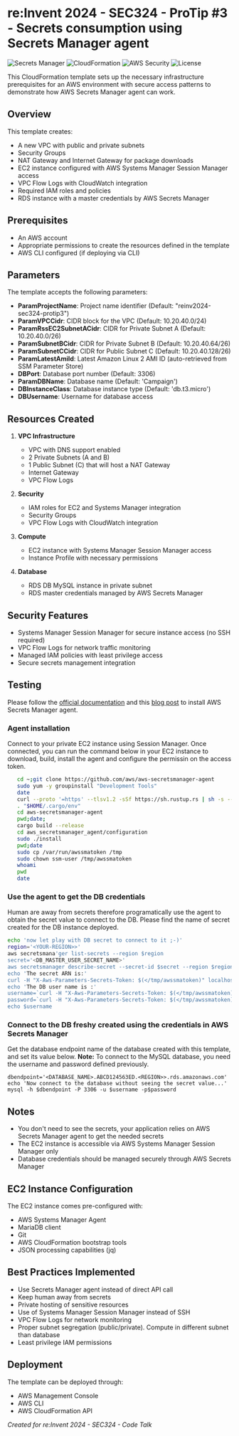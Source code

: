 # re:Invent 2024 - SEC324 - ProTip #3 - Secrets consumption using Secrets Manager agent
![Secrets Manager](https://img.shields.io/badge/AWS-SecretsManager-orange)
![CloudFormation](https://img.shields.io/badge/CloudFormation-Templates-blue)
![AWS Security](https://img.shields.io/badge/AWS-Security-purple)
![License](https://img.shields.io/badge/License-MIT-green)


This CloudFormation template sets up the necessary infrastructure prerequisites for an AWS environment with secure access patterns to demonstrate how AWS Secrets Manager agent can work.

## Overview

This template creates:
- A new VPC with public and private subnets
- Security Groups
- NAT Gateway and Internet Gateway for package downloads
- EC2 instance configured with AWS Systems Manager Session Manager access
- VPC Flow Logs with CloudWatch integration
- Required IAM roles and policies
- RDS instance with a master credentials by AWS Secrets Manager

## Prerequisites

- An AWS account
- Appropriate permissions to create the resources defined in the template
- AWS CLI configured (if deploying via CLI)

## Parameters

The template accepts the following parameters:

- **ParamProjectName**: Project name identifier (Default: "reinv2024-sec324-protip3")
- **ParamVPCCidr**: CIDR block for the VPC (Default: 10.20.40.0/24)
- **ParamRssEC2SubnetACidr**: CIDR for Private Subnet A (Default: 10.20.40.0/26)
- **ParamSubnetBCidr**: CIDR for Private Subnet B (Default: 10.20.40.64/26)
- **ParamSubnetCCidr**: CIDR for Public Subnet C (Default: 10.20.40.128/26)
- **ParamLatestAmiId**: Latest Amazon Linux 2 AMI ID (auto-retrieved from SSM Parameter Store)
- **DBPort**: Database port number (Default: 3306)
- **ParamDBName**: Database name (Default: 'Campaign')
- **DBInstanceClass**: Database instance type (Default: 'db.t3.micro')
- **DBUsername**: Username for database access

## Resources Created

1. **VPC Infrastructure**
   - VPC with DNS support enabled
   - 2 Private Subnets (A and B)
   - 1 Public Subnet (C) that will host a NAT Gateway
   - Internet Gateway
   - VPC Flow Logs

2. **Security**
   - IAM roles for EC2 and Systems Manager integration
   - Security Groups
   - VPC Flow Logs with CloudWatch integration

3. **Compute**
   - EC2 instance with Systems Manager Session Manager access
   - Instance Profile with necessary permissions

4. **Database**
   - RDS DB MySQL instance in private subnet
   - RDS master credentials managed by AWS Secrets Manager

## Security Features

- Systems Manager Session Manager for secure instance access (no SSH required)
- VPC Flow Logs for network traffic monitoring
- Managed IAM policies with least privilege access
- Secure secrets management integration

## Testing
Please follow the [official documentation](https://docs.aws.amazon.com/secretsmanager/latest/userguide/secrets-manager-agent.html) and this [blog post](https://aws.amazon.com/blogs/security/how-to-use-the-aws-secrets-manager-agent/) to install AWS Secrets Manager agent.

### Agent installation
Connect to your private EC2 instance using Session Manager.
Once connected, you can run the command below in your EC2 instance to download, build, install the agent and configure the permissin on the access token.

   ```bash
      cd ~;git clone https://github.com/aws/aws-secretsmanager-agent
      sudo yum -y groupinstall "Development Tools"
      date
      curl --proto '=https' --tlsv1.2 -sSf https://sh.rustup.rs | sh -s -- -y
      . "$HOME/.cargo/env"
      cd aws-secretsmanager-agent
      pwd;date;
      cargo build --release
      cd aws_secretsmanager_agent/configuration
      sudo ./install
      pwd;date
      sudo cp /var/run/awssmatoken /tmp
      sudo chown ssm-user /tmp/awssmatoken
      whoami
      pwd
      date
   ```

### Use the agent to get the DB credentials
Human are away from secrets therefore programatically use the agent to obtain the secret value to connect to the DB. Please find the name of secret created for the DB instance deployed.

   ```bash
   echo 'now let play with DB secret to connect to it ;-)'
   region='<YOUR-REGION>>'
   aws secretsmana'ger list-secrets --region $region
   secret='<DB_MASTER_USER_SECRET_NAME>'
   aws secretsmanager describe-secret --secret-id $secret --region $region
   echo 'The secret ARN is:'
   curl -H "X-Aws-Parameters-Secrets-Token: $(</tmp/awssmatoken)" localhost:2773/secretsmanager/get?secretId=$secret | jq -r .ARN
   echo 'The DB user name is :'
   username=`curl -H "X-Aws-Parameters-Secrets-Token: $(</tmp/awssmatoken)" localhost:2773/secretsmanager/get?secretId=$secret | jq -r .SecretString | jq -r .username`
   password=`curl -H "X-Aws-Parameters-Secrets-Token: $(</tmp/awssmatoken)" localhost:2773/secretsmanager/get?secretId=$secret | jq -r .SecretString | jq -r .password`
   echo $username
   ```
### Connect to the DB freshy created using the credentials in AWS Secrets Manager
Get the database endpoint name of the database created with this template, and set its value below.
**Note:** To connect to the MySQL database, you need the username and password defined previously.

   ```
   dbendpoint='<DATABASE_NAME>.ABCD124563ED.<REGION>>.rds.amazonaws.com'
   echo 'Now connect to the database without seeing the secret value...'
   mysql -h $dbendpoint -P 3306 -u $username -p$password

   ```

## Notes

- You don't need to see the secrets, your application relies on AWS Secrets Manager agent to get the needed secrets
- The EC2 instance is accessible via AWS Systems Manager Session Manager only
- Database credentials should be managed securely through AWS Secrets Manager



## EC2 Instance Configuration

The EC2 instance comes pre-configured with:
- AWS Systems Manager Agent
- MariaDB client
- Git
- AWS CloudFormation bootstrap tools
- JSON processing capabilities (jq)

## Best Practices Implemented

- Use Secrets Manager agent instead of direct API call
- Keep human away from secrets
- Private hosting of sensitive resources
- Use of Systems Manager Session Manager instead of SSH
- VPC Flow Logs for network monitoring
- Proper subnet segregation (public/private). Compute in different subnet than database
- Least privilege IAM permissions

## Deployment

The template can be deployed through:
- AWS Management Console
- AWS CLI
- AWS CloudFormation API



*Created for re:Invent 2024 - SEC324 - Code Talk*